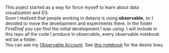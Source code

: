 This poject started as a way for force myself to learn about data visualization and D3. <br>
Soon I realized that people working in datavis is using **observable**, so I decided to move the development and experiments there. In the folder *FirstDraf* you can find the initial development I was using. I will include in this repo all the code I produce in observable, every observable notebook will be a folder. <br>
You can see my [Observable Account](https://observablehq.com/@orlando-sabogal). See [this notebook](https://observablehq.com/@orlando-sabogal/mobility-patterns-i) for the desire lines.
